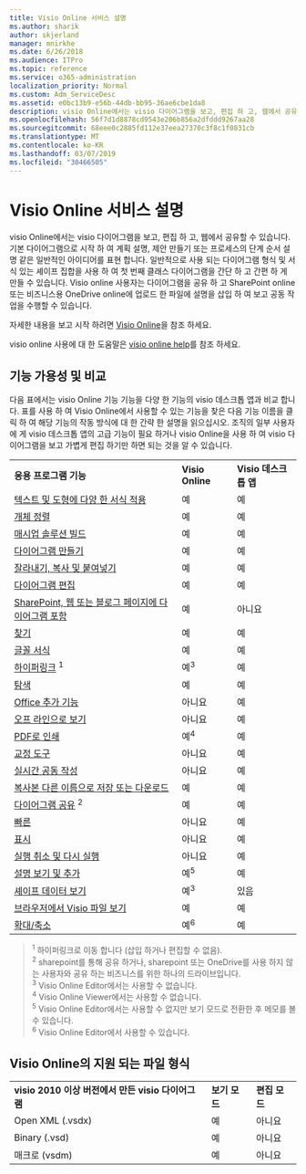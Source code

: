```yaml
---
title: Visio Online 서비스 설명
ms.author: sharik
author: skjerland
manager: mnirkhe
ms.date: 6/26/2018
ms.audience: ITPro
ms.topic: reference
ms.service: o365-administration
localization_priority: Normal
ms.custom: Adm_ServiceDesc
ms.assetid: e0bc13b9-e56b-44db-bb95-36ae6cbe1da8
description: visio Online에서는 visio 다이어그램을 보고, 편집 하 고, 웹에서 공유할 수 있습니다. 기본 다이어그램으로 시작 하 여 계획 설명, 제안 만들기 또는 프로세스의 단계 순서 설명 같은 일반적인 아이디어를 표현 합니다. 일반적으로 사용 되는 다이어그램 형식 및 서식 있는 셰이프 집합을 사용 하 여 첫 번째 클래스 다이어그램을 간단 하 고 간편 하 게 만들 수 있습니다. Visio online 사용자는 다이어그램을 공유 하 고 SharePoint online 또는 비즈니스용 OneDrive online에 업로드 한 파일에 설명을 삽입 하 여 보고 공동 작업을 수행할 수 있습니다.
ms.openlocfilehash: 56f7d1d8878cd9543e206b856a2dfddd9267aa28
ms.sourcegitcommit: 68eee0c2885fd112e37eea27370c3f8c1f0831cb
ms.translationtype: MT
ms.contentlocale: ko-KR
ms.lasthandoff: 03/07/2019
ms.locfileid: "30466505"
---
```

# <a name="visio-online-service-description"></a>Visio Online 서비스 설명

visio Online에서는 visio 다이어그램을 보고, 편집 하 고, 웹에서 공유할 수 있습니다. 기본 다이어그램으로 시작 하 여 계획 설명, 제안 만들기 또는 프로세스의 단계 순서 설명 같은 일반적인 아이디어를 표현 합니다. 일반적으로 사용 되는 다이어그램 형식 및 서식 있는 셰이프 집합을 사용 하 여 첫 번째 클래스 다이어그램을 간단 하 고 간편 하 게 만들 수 있습니다. Visio online 사용자는 다이어그램을 공유 하 고 SharePoint online 또는 비즈니스용 OneDrive online에 업로드 한 파일에 설명을 삽입 하 여 보고 공동 작업을 수행할 수 있습니다.
  
자세한 내용을 보고 시작 하려면 [Visio Online](https://products.office.com/en-US/visio/visio-online)을 참조 하세요.
  
visio online 사용에 대 한 도움말은 [visio online help](https://go.microsoft.com/fwlink/?linkid=855982)를 참조 하세요.
  
## <a name="feature-availability-and-comparison"></a>기능 가용성 및 비교

다음 표에서는 visio Online 기능 기능을 다양 한 기능의 visio 데스크톱 앱과 비교 합니다. 표를 사용 하 여 Visio Online에서 사용할 수 있는 기능을 찾은 다음 기능 이름을 클릭 하 여 해당 기능의 작동 방식에 대 한 간략 한 설명을 읽으십시오. 조직의 일부 사용자에 게 visio 데스크톱 앱의 고급 기능이 필요 하거나 visio Online을 사용 하 여 visio 다이어그램을 보고 가볍게 편집 하기만 하면 되는 것을 알 수 있습니다. 
  
||||
|:-----|:-----|:-----|
|**응용 프로그램 기능** <br/> |**Visio Online** <br/> |**Visio 데스크톱 앱** <br/> |
|[텍스트 및 도형에 다양 한 서식 적용](visio-online.md#BM_1) <br/> |예  <br/> |예  <br/> |
|[개체 정렬](visio-online.md#BM_2) <br/> |예  <br/> |예  <br/> |
|[매시업 솔루션 빌드](visio-online.md#BM_3) <br/> |예  <br/> |예  <br/> |
|[다이어그램 만들기](visio-online.md#BM_4) <br/> |예  <br/> |예  <br/> |
|[잘라내기, 복사 및 붙여넣기](visio-online.md#BM_5) <br/> |예  <br/> |예  <br/> |
|[다이어그램 편집](visio-online.md#BM_6) <br/> |예  <br/> |예  <br/> |
|[SharePoint, 웹 또는 블로그 페이지에 다이어그램 포함](visio-online.md#BM_7) <br/> |예  <br/> |아니요  <br/> |
|[찾기](visio-online.md#BM_8) <br/> |예  <br/> |예  <br/> |
|[글꼴 서식](visio-online.md#BM_9) <br/> |예  <br/> |예  <br/> |
|[하이퍼링크](visio-online.md#BM_10) <sup>1</sup> <br/> |예<sup>3</sup> <br/> |예  <br/> |
|[탐색](visio-online.md#BM_11) <br/> |예  <br/> |예  <br/> |
|[Office 추가 기능](visio-online.md#BM_12) <br/> |아니요  <br/> |예  <br/> |
|[오프 라인으로 보기](visio-online.md#BM_13) <br/> |아니요  <br/> |예  <br/> |
|[PDF로 인쇄](visio-online.md#BM_14) <br/> |예<sup>4</sup> <br/> |예  <br/> |
|[교정 도구](visio-online.md#BM_15) <br/> |아니요  <br/> |예  <br/> |
|[실시간 공동 작성](visio-online.md#BM_16) <br/> |아니요  <br/> |예  <br/> |
|[복사본 다른 이름으로 저장 또는 다운로드](visio-online.md#BM_17) <br/> |예  <br/> |예  <br/> |
|[다이어그램 공유](visio-online.md#BM_18) <sup>2</sup> <br/> |예  <br/> |예  <br/> |
|[빠른](visio-online.md#BM_19) <br/> |아니요  <br/> |예  <br/> |
|[표시](visio-online.md#BM_20) <br/> |아니요  <br/> |예  <br/> |
|[실행 취소 및 다시 실행](visio-online.md#BM_21) <br/> |아니요  <br/> |예  <br/> |
|[설명 보기 및 추가](visio-online.md#BM_22) <br/> |예<sup>5</sup> <br/> |예  <br/> |
|[셰이프 데이터 보기](visio-online.md#BM_23) <br/> |예<sup>3</sup> <br/> |있음  <br/> |
|[브라우저에서 Visio 파일 보기](visio-online.md#BM_24) <br/> |예  <br/> |예  <br/> |
|[확대/축소](visio-online.md#BM_25) <br/> |예<sup>6</sup> <br/> |예  <br/> |
   
> <sup>1</sup> 하이퍼링크로 이동 합니다 (삽입 하거나 편집할 수 없음). 
<br/><sup>2</sup> sharepoint를 통해 공유 하거나, sharepoint 또는 OneDrive를 사용 하지 않는 사용자와 공유 하는 비즈니스를 위한 하나의 드라이브입니다. 
<br/> <sup>3</sup> Visio Online Editor에서는 사용할 수 없습니다.
<br/><sup>4</sup> Visio Online Viewer에서는 사용할 수 없습니다. 
<br/><sup>5</sup> Visio Online Editor에서는 사용할 수 없지만 보기 모드로 전환한 후 메모를 볼 수 있습니다. 
<br/><sup>6</sup> Visio Online Editor에서 사용할 수 있습니다. 
  
## <a name="supported-file-types-in-visio-online"></a>Visio Online의 지원 되는 파일 형식

||||
|:-----|:-----|:-----|
|**visio 2010 이상 버전에서 만든 visio 다이어그램** <br/> |**보기 모드** <br/> |**편집 모드** <br/> |
|Open XML (.vsdx)  <br/> |예  <br/> |아니요  <br/> |
|Binary (.vsd)  <br/> |예  <br/> |아니요  <br/> |
|매크로 (vsdm)  <br/> |예  <br/> |아니요  <br/> |
   

